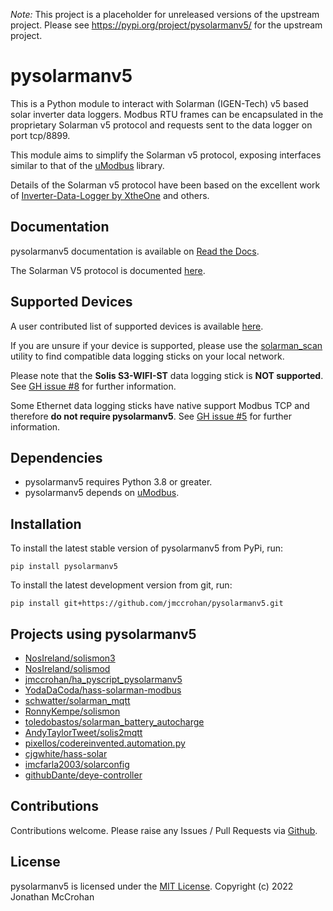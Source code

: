 *Note:* This project is a placeholder for unreleased versions of the upstream project. Please see https://pypi.org/project/pysolarmanv5/ for the upstream project.

# pysolarmanv5

This is a Python module to interact with Solarman (IGEN-Tech) v5 based solar
inverter data loggers. Modbus RTU frames can be encapsulated in the proprietary
Solarman v5 protocol and requests sent to the data logger on port tcp/8899.

This module aims to simplify the Solarman v5 protocol, exposing interfaces
similar to that of the [uModbus](https://pysolarmanv5.readthedocs.io/) library.

Details of the Solarman v5 protocol have been based on the excellent work of
[Inverter-Data-Logger by XtheOne](https://github.com/XtheOne/Inverter-Data-Logger/)
and others.

## Documentation

pysolarmanv5 documentation is available on [Read the Docs](https://pysolarmanv5.readthedocs.io/).

The Solarman V5 protocol is documented [here](https://pysolarmanv5.readthedocs.io/en/latest/solarmanv5_protocol.html).

## Supported Devices

A user contributed list of supported devices is available [here](https://github.com/jmccrohan/pysolarmanv5/issues/11).

If you are unsure if your device is supported, please use the [solarman_scan](https://github.com/jmccrohan/pysolarmanv5/blob/main/utils/solarman_scan.py) 
utility to find compatible data logging sticks on your local network.

Please note that the **Solis S3-WIFI-ST** data logging stick is **NOT supported**.  
See [GH issue #8](https://github.com/jmccrohan/pysolarmanv5/issues/8) for further information. 

Some Ethernet data logging sticks have native support Modbus TCP and therefore **do not require pysolarmanv5**.
See [GH issue #5](https://github.com/jmccrohan/pysolarmanv5/issues/5) for further information. 

## Dependencies

- pysolarmanv5 requires Python 3.8 or greater.
- pysolarmanv5 depends on [uModbus](https://github.com/AdvancedClimateSystems/uModbus).

## Installation

To install the latest stable version of pysolarmanv5 from PyPi, run:

`pip install pysolarmanv5`

To install the latest development version from git, run:

`pip install git+https://github.com/jmccrohan/pysolarmanv5.git`

## Projects using pysolarmanv5

- [NosIreland/solismon3](https://github.com/NosIreland/solismon3)
- [NosIreland/solismod](https://github.com/NosIreland/solismod)
- [jmccrohan/ha_pyscript_pysolarmanv5](https://github.com/jmccrohan/ha_pyscript_pysolarmanv5)
- [YodaDaCoda/hass-solarman-modbus](https://github.com/YodaDaCoda/hass-solarman-modbus)
- [schwatter/solarman_mqtt](https://github.com/schwatter/solarman_mqtt)
- [RonnyKempe/solismon](https://github.com/RonnyKempe/solismon)
- [toledobastos/solarman_battery_autocharge](https://github.com/toledobastos/solarman_battery_autocharge)
- [AndyTaylorTweet/solis2mqtt](https://github.com/AndyTaylorTweet/solis2mqtt)
- [pixellos/codereinvented.automation.py](https://github.com/pixellos/codereinvented.automation.py)
- [cjgwhite/hass-solar](https://github.com/cjgwhite/hass-solar)
- [imcfarla2003/solarconfig](https://github.com/imcfarla2003/solarconfig)
- [githubDante/deye-controller](https://github.com/githubDante/deye-controller)

## Contributions

Contributions welcome. Please raise any Issues / Pull Requests via [Github](https://github.com/jmccrohan/pysolarmanv5).

## License

pysolarmanv5 is licensed under the [MIT License](https://github.com/jmccrohan/pysolarmanv5/blob/master/LICENSE). Copyright (c) 2022 Jonathan McCrohan
